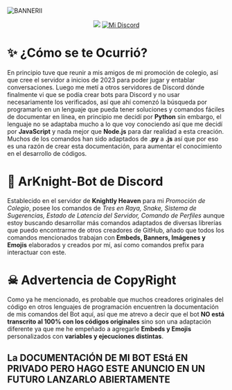![BANNERII](https://github.com/ArkMaKnight/Ark-BotDiscord/assets/136038822/bce4322b-3161-4da0-a99b-fd0b0bd7a14a)

<p align ="center">
<img src="https://img.shields.io/badge/Lanzamiento-Agosto-orange">
<a href="https://discordapp.com/users/360993792486277120">
    <img src="https://img.shields.io/badge/Conctáctame-Discord-7289DA?logo=discord" alt="Mi Discord">
</a>

</p>

# ✨ ¿Cómo se te Ocurrió?
En principio tuve que reunir a mis amigos de mi promoción de colegio, así que cree el servidor a inicios de 2023 para poder jugar y entablar conversaciones. Luego me metí a otros servidores de Discord dónde finalmente vi que se podía crear bots para Discord y no usar necesariamente los verificados, así que ahí comenzó la búsqueda por programarlo en un lenguaje que pueda tener soluciones y comandos fáciles de documentar en línea, en principio me decidí por **Python** sin embargo, el lenguaje no se adaptaba mucho a lo que voy conociendo así que me decidí por **JavaScript** y nada mejor que **Node.js** para dar realidad a esta creación. Muchos de los comandos han sido adaptados de **.py** a **.js** así que por eso es una razón de crear esta documentación, para aumentar el conocimiento en el desarrollo de códigos.  

# 🤖 ArKnight-Bot de Discord
Establecido en el servidor de **Knightly Heaven** para mi *Promoción de Colegio*, posee los comandos de *Tres en Raya, Snake, Sistema de Sugerencias, Estado de Latencia del Servidor, Comando de Perfiles* aunque estoy buscando desarrollar más comandos adaptados de diversas librerías que puedo encontrarme de otros creadores de GitHub, añado que todos los comandos mencionados trabajan con **Embeds, Banners, Imágenes y Emojis** elaborados y creados por mí, así como comandos prefix para interactuar con este.

# ☠ Advertencia de CopyRight 
Como ya he mencionado, es probable que muchos creadores originales del código en otros lenguajes de programación encuentren la documentación de mis comandos del Bot aquí, así que me atrevo a decir que el bot **NO está transcrito al 100% con los códigos originales** sino son una adaptación diferente ya que me he empeñado a agregarle **Embeds y Emojis** personalizados con **variables y ejecuciones distintas**. 

## La DOCUMENTACIÓN DE MI BOT EStá EN PRIVADO PERO HAGO ESTE ANUNCIO EN UN FUTURO LANZARLO ABIERTAMENTE
